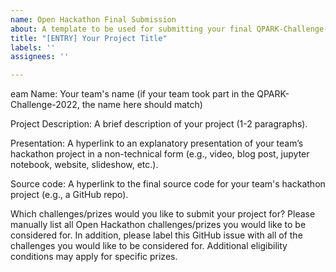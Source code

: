 ```yaml
---
name: Open Hackathon Final Submission
about: A template to be used for submitting your final QPARK-Challenge-2022 project
title: "[ENTRY] Your Project Title"
labels: ''
assignees: ''

---
```


eam Name:
Your team's name (if your team took part in the QPARK-Challenge-2022, the name here should match)

Project Description:
A brief description of your project (1-2 paragraphs).

Presentation:
A hyperlink to an explanatory presentation of your team’s hackathon project in a non-technical form (e.g., video, blog post, jupyter notebook, website, slideshow, etc.).

Source code:
A hyperlink to the final source code for your team's hackathon project (e.g., a GitHub repo).

Which challenges/prizes would you like to submit your project for?
Please manually list all Open Hackathon challenges/prizes you would like to be considered for. In addition, please label this GitHub issue with all of the challenges you would like to be considered for. Additional eligibility conditions may apply for specific prizes.
